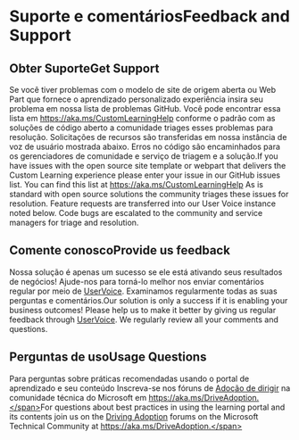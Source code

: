 # <a name="feedback-and-support"></a><span data-ttu-id="b5234-101">Suporte e comentários</span><span class="sxs-lookup"><span data-stu-id="b5234-101">Feedback and Support</span></span>

## <a name="get-support"></a><span data-ttu-id="b5234-102">Obter Suporte</span><span class="sxs-lookup"><span data-stu-id="b5234-102">Get Support</span></span>

<span data-ttu-id="b5234-p101">Se você tiver problemas com o modelo de site de origem aberta ou Web Part que fornece o aprendizado personalizado experiência insira seu problema em nossa lista de problemas GitHub.  Você pode encontrar essa lista em https://aka.ms/CustomLearningHelp conforme o padrão com as soluções de código aberto a comunidade triages esses problemas para resolução.  Solicitações de recursos são transferidas em nossa instância de voz de usuário mostrada abaixo.  Erros no código são encaminhados para os gerenciadores de comunidade e serviço de triagem e a solução.</span><span class="sxs-lookup"><span data-stu-id="b5234-p101">If you have issues with the open source site template or webpart that delivers the Custom Learning experience please enter your issue in our GitHub issues list.  You can find this list at https://aka.ms/CustomLearningHelp  As is standard with open source solutions the community triages these issues for resolution.  Feature requests are transferred into our User Voice instance noted below.  Code bugs are escalated to the community and service managers for triage and resolution.</span></span>  

## <a name="provide-us-feedback"></a><span data-ttu-id="b5234-107">Comente conosco</span><span class="sxs-lookup"><span data-stu-id="b5234-107">Provide us feedback</span></span>

<span data-ttu-id="b5234-p102">Nossa solução é apenas um sucesso se ele está ativando seus resultados de negócios!  Ajude-nos para torná-lo melhor nos enviar comentários regular por meio de [UserVoice](https://microsoftteams.uservoice.com/forums/913429-learning-solutions).  Examinamos regularmente todas as suas perguntas e comentários.</span><span class="sxs-lookup"><span data-stu-id="b5234-p102">Our solution is only a success if it is enabling your business outcomes!  Please help us to make it better by giving us regular feedback through  [UserVoice](https://microsoftteams.uservoice.com/forums/913429-learning-solutions).  We regularly review all your comments and questions.</span></span>

## <a name="usage-questions"></a><span data-ttu-id="b5234-111">Perguntas de uso</span><span class="sxs-lookup"><span data-stu-id="b5234-111">Usage Questions</span></span>

<span data-ttu-id="b5234-112">Para perguntas sobre práticas recomendadas usando o portal de aprendizado e seu conteúdo Inscreva-se nos fóruns de [Adoção de dirigir](https://aka.ms/DriveAdoption) na comunidade técnica do Microsoft em https://aka.ms/DriveAdoption.</span><span class="sxs-lookup"><span data-stu-id="b5234-112">For questions about best practices in using the learning portal and its contents join us on the [Driving Adoption](https://aka.ms/DriveAdoption) forums on the Microsoft Technical Community at https://aka.ms/DriveAdoption.</span></span> 

